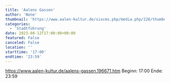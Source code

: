 ```yaml
---
title: 'Aalens Gassen'
author: 'None'
thumbnail: 'https://www.aalen-kultur.de/sixcms.php/media.php/226/thumbnails/4.1.1%20Aalens%20Gassen_Beinstrasse%20%28c%29%20Stadt%20Aalen.jpg.600947.jpg'
categories:
  - 'Stadtführung'
date: 2023-08-12T17:00:00+00:00
featured: False
canceled: False
location: ''
starttime: '17:00'
endtime: '23:59'
---
```

https://www.aalen-kultur.de/aalens-gassen.196671.htm
Beginn: 17:00
 Ende: 23:59